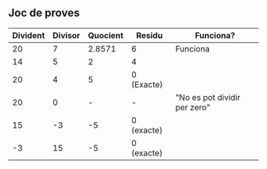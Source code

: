  ## Joc de proves
 
 |**Divident** |**Divisor**|**Quocient** |**Residu**|**Funciona?**|
 |------------ | ------------- | ------------- | ------------- | ------------- |
 |20|7 |2.8571|6 |Funciona |
 |14|5 |2|4 | |
 |20|4 |5| 0 (Exacte) | |
 |20|0 | - | - | "No es pot dividir per zero" |
 |15|-3 |-5|0 (exacte) | |
 |-3|15 |-5| 0 (exacte) | |
